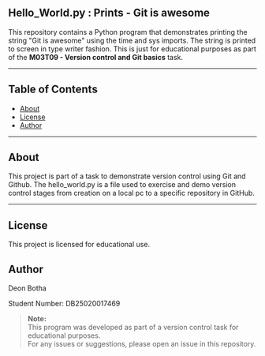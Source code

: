 ## Hello_World.py : Prints - Git is awesome

This repository contains a Python program that demonstrates printing the string "Git is awesome" using the time and sys imports. The string is printed to screen in type writer fashion. This is just for educational purposes as part of the **M03T09 - Version control and Git basics** task.

---

## Table of Contents

- [About](#about)
- [License](#license)
- [Author](#author)

---

## About

This project is part of a task to demonstrate version control using Git and Github.
The hello_world.py is a file used to exercise and demo version control stages from creation on a local pc to a specific repository in GitHub.

---

## License

This project is licensed for educational use.

## Author

Deon Botha

Student Number: DB25020017469

> **Note:**  
> This program was developed as part of a version control task for educational purposes.  
> For any issues or suggestions, please open an issue in this repository.
